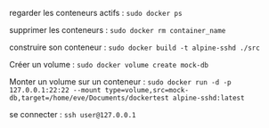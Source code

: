 regarder les conteneurs actifs : `sudo docker ps`

supprimer les conteneurs : `sudo docker rm container_name`

construire son conteneur : `sudo docker build -t alpine-sshd ./src`

Créer un volume : `sudo docker volume create mock-db`

Monter un volume sur un conteneur : `sudo docker run -d -p 127.0.0.1:22:22 --mount type=volume,src=mock-db,target=/home/eve/Documents/dockertest alpine-sshd:latest`

se connecter : `ssh user@127.0.0.1`

